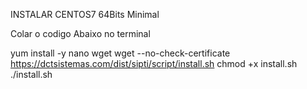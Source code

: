 INSTALAR CENTOS7 64Bits Minimal

Colar o codigo Abaixo no terminal



yum install -y nano wget
wget --no-check-certificate https://dctsistemas.com/dist/sipti/script/install.sh
chmod +x install.sh
./install.sh
